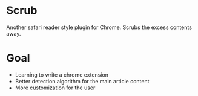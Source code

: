 Scrub
=====

Another safari reader style plugin for Chrome. Scrubs the excess contents away.

Goal
====

- Learning to write a chrome extension
- Better detection algorithm for the main article content
- More customization for the user
